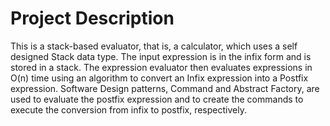 # Project Description

This is a stack-based evaluator, that is, a calculator, which uses a self designed Stack data type. The input expression is in the infix form and is stored in a stack. The expression evaluator then evaluates expressions in O(n) time using an algorithm to convert an Infix expression into a Postfix expression. Software Design patterns, Command and Abstract Factory, are used to evaluate the postfix expression and to create the commands to execute the conversion from infix to postfix, respectively.
